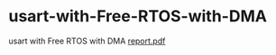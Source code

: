 # usart-with-Free-RTOS-with-DMA
usart with Free RTOS with DMA
[report.pdf](https://github.com/user-attachments/files/15879025/report.pdf)

